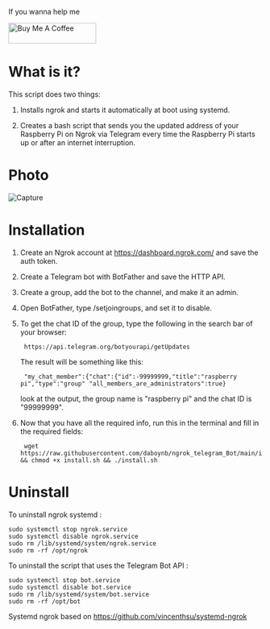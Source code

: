 If you wanna help me

<a href="https://www.buymeacoffee.com/daboynb" target="_blank"><img src="https://cdn.buymeacoffee.com/buttons/default-orange.png" alt="Buy Me A Coffee" height="41" width="174"></a>

# What is it?
 This script does two things:

1) Installs ngrok and starts it automatically at boot using systemd.

2) Creates a bash script that sends you the updated address of your Raspberry Pi on Ngrok via Telegram every time the Raspberry Pi starts up or after an internet interruption.

# Photo
![Capture](https://user-images.githubusercontent.com/106079917/222291178-04a6feef-17b6-44f2-bb74-4c11d758f50c.PNG)

# Installation 

1) Create an Ngrok account at https://dashboard.ngrok.com/ and save the auth token.

2) Create a Telegram bot with BotFather and save the HTTP API.

3) Create a group, add the bot to the channel, and make it an admin.

4) Open BotFather, type /setjoingroups, and set it to disable.

5) To get the chat ID of the group, type the following in the search bar of your browser:

        https://api.telegram.org/botyourapi/getUpdates
        
   The result will be something like this:

        "my_chat_member":{"chat":{"id":-99999999,"title":"raspberry pi","type":"group" "all_members_are_administrators":true}

   look at the output, the group name is "raspberry pi" and the chat ID is "99999999".

6) Now that you have all the required info, run this in the terminal and fill in the required fields:

        wget https://raw.githubusercontent.com/daboynb/ngrok_telegram_Bot/main/install.sh && chmod +x install.sh && ./install.sh

# Uninstall

To uninstall ngrok systemd :

    sudo systemctl stop ngrok.service
    sudo systemctl disable ngrok.service
    sudo rm /lib/systemd/system/ngrok.service
    sudo rm -rf /opt/ngrok

To uninstall the script that uses the Telegram Bot API  :

    sudo systemctl stop bot.service
    sudo systemctl disable bot.service
    sudo rm /lib/systemd/system/bot.service
    sudo rm -rf /opt/bot
    
Systemd ngrok based on https://github.com/vincenthsu/systemd-ngrok
